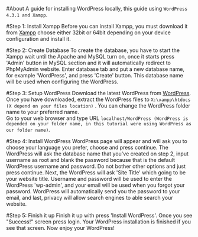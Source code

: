 
#About
A guide for installing WordPress locally, this guide using `WordPress 4.3.1 and Xampp`.

#Step 1: Install Xampp
Before you can install Xampp, you must download it from [Xampp](https://www.apachefriends.org/download.html) choose either 32bit or 64bit depending on your device configuration and install it. 

#Step 2: Create Database
To create the database, you have to start the Xampp wait until the Apache and MySQL turn on, once it starts press 'Admin' button in MySQL section and it will automatically redirect to PhpMyAdmin website. Enter database tab and put a new database name, for example 'WordPress', and press 'Create' button. This database name will be used when configuring the WordPress.

#Step 3: Setup WordPress
Download the latest WordPress  from [WordPress](https://WordPress.org/download/). Once you have downloaded, extract the WordPress files to `X:\xampp\htdocs (X depend on your files location)` . You can change the WordPress folder name to your preferred name.  
Go to your web browser and type URL `localhost/WordPress (WordPress is depended on your folder name, in this tutorial were using WordPress as our folder name)`. 

#Step 4: Install WordPress
WordPress page will appear and will ask you to choose your language you prefer, choose and press continue. The WordPress will ask the database name that you've created on step 2, input username as root and blank the password because that is the default WordPress username and password. Do not bother other options and just press continue.
Next, the WordPress will ask 'Site Title' which going to be your website title. Username and password will be used to enter the WordPress 'wp-admin', and your email will be used when you forgot your password. WordPress will automatically send you the password to your email, and last, privacy will allow search engines to able search your website.

#Step 5: Finish it up
Finish it up with press 'Install WordPress'. Once you see "Success!" screen press login. Your WordPress installation is finished if you see that screen. Now enjoy your WordPress!

